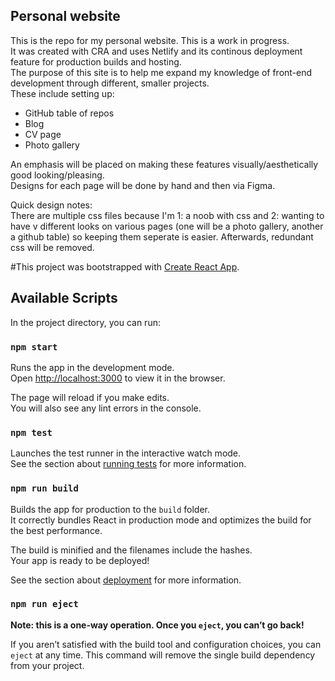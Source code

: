 ## Personal website

This is the repo for my personal website. This is a work in progress.<br />
It was created with CRA and uses Netlify and its continous deployment feature for production builds and hosting.<br />
The purpose of this site is to help me expand my knowledge of front-end development through different, smaller projects.<br />
These include setting up:<br />

- GitHub table of repos
- Blog
- CV page
- Photo gallery

An emphasis will be placed on making these features visually/aesthetically good looking/pleasing.<br />
Designs for each page will be done by hand and then via Figma.<br />

Quick design notes:<br />
There are multiple css files because I'm 1: a noob with css and 2: wanting to have v different looks on various pages (one will be a photo gallery, another a github table) so keeping them seperate is easier. Afterwards, redundant css will be removed.

#This project was bootstrapped with [Create React App](https://github.com/facebook/create-react-app).

## Available Scripts

In the project directory, you can run:

### `npm start`

Runs the app in the development mode.<br />
Open [http://localhost:3000](http://localhost:3000) to view it in the browser.

The page will reload if you make edits.<br />
You will also see any lint errors in the console.

### `npm test`

Launches the test runner in the interactive watch mode.<br />
See the section about [running tests](https://facebook.github.io/create-react-app/docs/running-tests) for more information.

### `npm run build`

Builds the app for production to the `build` folder.<br />
It correctly bundles React in production mode and optimizes the build for the best performance.

The build is minified and the filenames include the hashes.<br />
Your app is ready to be deployed!

See the section about [deployment](https://facebook.github.io/create-react-app/docs/deployment) for more information.

### `npm run eject`

**Note: this is a one-way operation. Once you `eject`, you can’t go back!**

If you aren’t satisfied with the build tool and configuration choices, you can `eject` at any time. This command will remove the single build dependency from your project.
